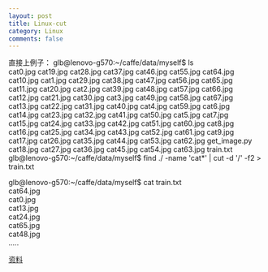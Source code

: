```yaml
---
layout: post
title: Linux-cut
category: Linux
comments: false
---
```

直接上例子：
glb@lenovo-g570:~/caffe/data/myself$ ls  
cat0.jpg   cat19.jpg  cat28.jpg  cat37.jpg  cat46.jpg  cat55.jpg  cat64.jpg  
cat10.jpg  cat1.jpg   cat29.jpg  cat38.jpg  cat47.jpg  cat56.jpg  cat65.jpg  
cat11.jpg  cat20.jpg  cat2.jpg   cat39.jpg  cat48.jpg  cat57.jpg  cat66.jpg  
cat12.jpg  cat21.jpg  cat30.jpg  cat3.jpg   cat49.jpg  cat58.jpg  cat67.jpg  
cat13.jpg  cat22.jpg  cat31.jpg  cat40.jpg  cat4.jpg   cat59.jpg  cat6.jpg   
cat14.jpg  cat23.jpg  cat32.jpg  cat41.jpg  cat50.jpg  cat5.jpg   cat7.jpg  
cat15.jpg  cat24.jpg  cat33.jpg  cat42.jpg  cat51.jpg  cat60.jpg  cat8.jpg  
cat16.jpg  cat25.jpg  cat34.jpg  cat43.jpg  cat52.jpg  cat61.jpg  cat9.jpg  
cat17.jpg  cat26.jpg  cat35.jpg  cat44.jpg  cat53.jpg  cat62.jpg  get_image.py  
cat18.jpg  cat27.jpg  cat36.jpg  cat45.jpg  cat54.jpg  cat63.jpg  train.txt    
glb@lenovo-g570:~/caffe/data/myself$ find ./ -name 'cat*' | cut -d '/' -f2 > train.txt

glb@lenovo-g570:~/caffe/data/myself$  cat train.txt   
cat64.jpg  
cat0.jpg  
cat13.jpg  
cat24.jpg  
cat65.jpg  
cat48.jpg  
.....


[资料](http://www.jb51.net/article/41872.htm)
